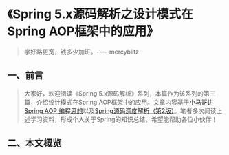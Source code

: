 # 《Spring 5.x源码解析之设计模式在Spring AOP框架中的应用》

> 学好路更宽，钱多少加班。---- mercyblitz

## 一、前言

> 大家好，欢迎阅读《Spring 5.x源码解析》系列，本篇作为该系列的第三篇，介绍设计模式在Spring AOP框架中的应用。文章内容基于[小马哥讲 Spring AOP 编程思想](https://time.geekbang.org/course/intro/100066301?tab=catalog)以及[Spring源码深度解析（第2版）](https://book.douban.com/subject/30452948/)。笔者多次阅读上述学习资料，形成个人关于Spring的知识总结，希望能帮助各位小伙伴！

## 二、本文概览

 
